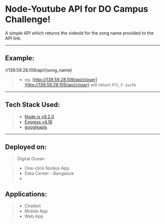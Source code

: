 Node-Youtube API for DO Campus Challenge!
===================


A simple API which returns the videoId for the song name provided to the API link.

----------


Example:
-------------

//139.59.28.109/api/{song_name}

>

> - eg. [http://139.59.28.109/api/closer](http://139.59.28.109/api/closer) will return `PT2_F-1esPk`

----------


Tech Stack Used:
-------------



> 

> - [Node.js v9.2.0](https://nodejs.org/en/)
> - [Express v4.16](https://expressjs.com/)
> - [googleapis](https://www.npmjs.com/package/googleapis)


----------


Deployed on:
-------------



> Digital Ocean

> - One-click Nodejs App 
> - Data Center - Bangalore
> - 



Applications:
-------------

> - Chatbot
> - Mobile App
> - Web App

